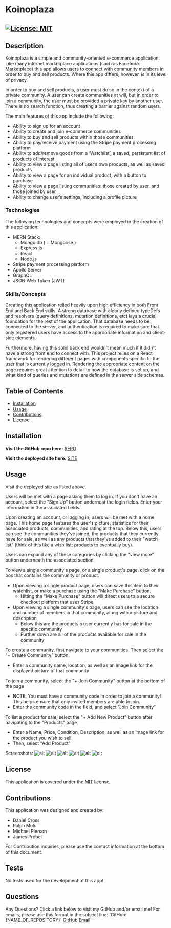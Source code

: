 # Koinoplaza

## [![License: MIT](https://img.shields.io/badge/License-MIT-yellow.svg)](https://opensource.org/licenses/MIT)

## Description

Koinoplaza is a simple and community-oriented e-commerce application. Like many internet marketplace applications (such as Facebook Marketplace) this app allows users to connect with community members in order to buy and sell products. Where this app differs, however, is in its level of privacy.

In order to buy and sell products, a user must do so in the context of a private community. A user can create communities at will, but in order to join a community, the user must be provided a private key by another user. There is no search function, thus creating a barrier against random users.

The main features of this app include the following:

- Ability to sign up for an account
- Ability to create and join e-commerce communities
- Ability to buy and sell products within those communities
- Ability to pay/receive payment using the Stripe payment processing platform
- Ability to add/remove goods from a ‘Watchlist’, a saved, persistent list of products of interest
- Ability to view a page listing all of user’s own products, as well as saved products
- Ability to view a page for an individual product, with a button to purchase
- Ability to view a page listing communities: those created by user, and those joined by user
- Ability to change user’s settings, including a profile picture

### Technologies

The following technologies and concepts were employed in the creation of this application:

- MERN Stack:
  - Mongo.db ( + Mongoose )
  - Express.js
  - React
  - Node.js
- Stripe payment processing platform
- Apollo Server
- GraphQL
- JSON Web Token (JWT)

### Skills/Concepts

Creating this application relied heavily upon high efficiency in both Front End and Back End skills. A strong database with clearly defined typeDefs and resolvers (query definitions, mutation definitions, etc) lays a crucial foundation for the rest of the application. That database needs to be connected to the server, and authentication is required to make sure that only registered users have access to the appropriate information and client-side elements.

Furthermore, having this solid back end wouldn't mean much if it didn't have a strong front end to connect with. This project relies on a React framework for rendering different pages with components specific to the user that is currently logged in. Rendering the appropriate content on the page requires great attention to detail to how the database is set up, and what kind of queries and mutations are defined in the server side schemas.

## Table of Contents

- [Installation](#installation)
- [Usage](#usage)
- [Contributions](#contributions)
- [License](#license)

## Installation

**Visit the GitHub repo here:** [REPO](https://github.com/danrcross/koinoplaza)

**Visit the deployed site here:** [SITE](https://koinoplaza.onrender.com)

## Usage

Visit the deployed site as listed above.

Users will be met with a page asking them to log in. If you don't have an account, select the "Sign Up" button underneat the login fields. Enter your information in the associated fields.

Upon creating an account, or logging in, users will be met with a home page. This home page features the user's picture, statistics for their associated products, communities, and rating at the top. Below this, users can see the communities they've joined, the products that they currently have for sale, as well as any products that they've added to their "watch list" (think of this like a wish list; products to eventually buy).

Users can expand any of these categories by clicking the "view more" button underneath the associated section.

To view a single community's page, or a single product's page, click on the box that contains the community or product.

- Upon viewing a single product page, users can save this item to their watchlist, or make a purchase using the "Make Purchase" button.
  - Hitting the "Make Purchase" button will direct users to a secure checkout platform that uses Stripe
- Upon viewing a single community's page, users can see the location and number of members in that community, along with a picture and description
  - Below this are the products a user currently has for sale in the specific community
  - Further down are all of the products available for sale in the community

To create a community, first navigate to your communities. Then select the "+ Create Community" button.

- Enter a community name, location, as well as an image link for the displayed picture of that community

To join a community, select the "+ Join Community" button at the bottom of the page

- NOTE: You must have a community code in order to join a community! This helps ensure that only invited members are able to join.
- Enter the community code in the field, and select "Join Community"

To list a product for sale, select the "+ Add New Product" button after navigating to the "Products" page

- Enter a Name, Price, Condition, Description, as well as an image link for the product you wish to sell
- Then, select "Add Product"

Screenshots:
![alt](filepath)
![alt](filepath)
![alt](filepath)
![alt](filepath)
![alt](filepath)
![alt](filepath)

## License

This application is covered under the [MIT](https://opensource.org/licenses/MIT) license.

## Contributions

This application was designed and created by:

- Daniel Cross
- Ralph Molu
- Michael Pierson
- James Probel

For Contribution inquiries, please use the contact information at the bottom of this document.

## Tests

No tests used for the development of this app!

## Questions

Any Questions? Click a link below to visit my GitHub and/or email me!
For emails, please use this format in the subject line: 'GitHub: {NAME_OF_REPOSITORY}'
[GitHub](https://github.com/danrcross)
[Email](mailto:danrcross@gmail.com)
